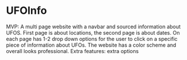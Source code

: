 # UFOInfo
MVP: A multi page website with a navbar and sourced information about UFOS. First page is about locations, the second page is about dates. On each page has 1-2 drop down options for the user to click on a specific piece of information about UFOs. The website has a color scheme and overall looks professional.
Extra features: extra options
